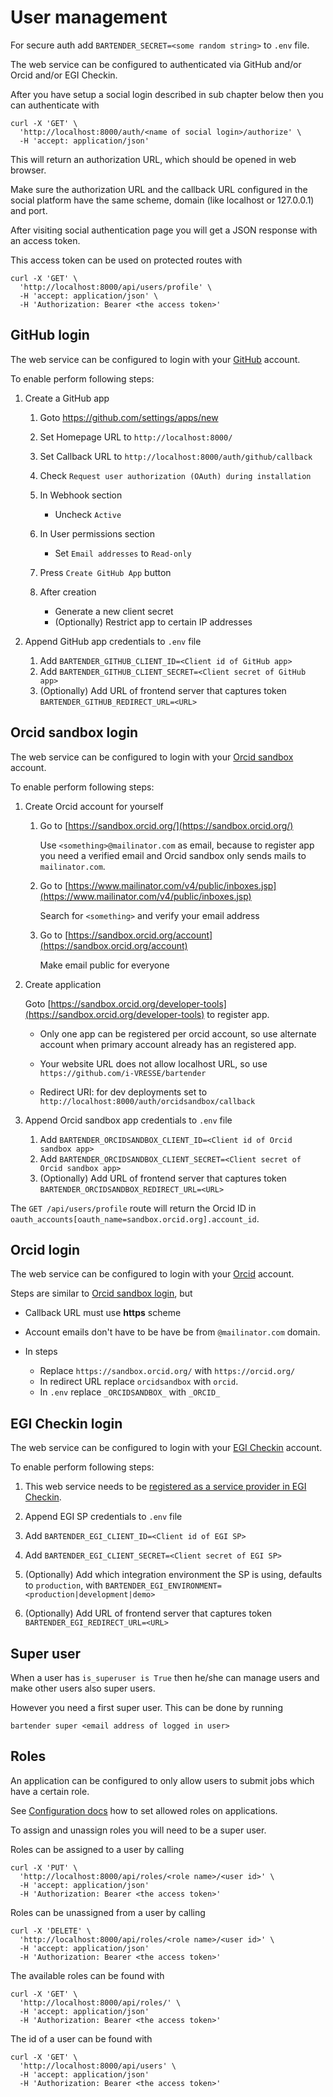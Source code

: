 # User management

For secure auth add `BARTENDER_SECRET=<some random string>` to `.env` file.

The web service can be configured to authenticated via GitHub and/or Orcid and/or EGI Checkin.

After you have setup a social login described in sub chapter below then you can
authenticate with

```text
curl -X 'GET' \
  'http://localhost:8000/auth/<name of social login>/authorize' \
  -H 'accept: application/json'
```

This will return an authorization URL, which should be opened in web browser.

Make sure the authorization URL and the callback URL configured in the social
platform have the same scheme, domain (like localhost or 127.0.0.1) and port.

After visiting social authentication page you will get a JSON response with an
access token.

This access token can be used on protected routes with

```text
curl -X 'GET' \
  'http://localhost:8000/api/users/profile' \
  -H 'accept: application/json' \
  -H 'Authorization: Bearer <the access token>'
```

## GitHub login

The web service can be configured to login with your
[GitHub](https://gibhub.com) account.

To enable perform following steps:

1. Create a GitHub app

   1. Goto <https://github.com/settings/apps/new>
   2. Set Homepage URL to `http://localhost:8000/`
   3. Set Callback URL to `http://localhost:8000/auth/github/callback`
   4. Check `Request user authorization (OAuth) during installation`
   5. In Webhook section

      * Uncheck `Active`

   6. In User permissions section

      * Set `Email addresses` to `Read-only`

   7. Press `Create GitHub App` button
   8. After creation

      * Generate a new client secret
      * (Optionally) Restrict app to certain IP addresses

2. Append GitHub app credentials to `.env` file

   1. Add `BARTENDER_GITHUB_CLIENT_ID=<Client id of GitHub app>`
   2. Add `BARTENDER_GITHUB_CLIENT_SECRET=<Client secret of GitHub app>`
   3. (Optionally) Add URL of frontend server that captures token
      `BARTENDER_GITHUB_REDIRECT_URL=<URL>`

## Orcid sandbox login

The web service can be configured to login with your [Orcid
sandbox](https://sandbox.orcid.org/) account.

To enable perform following steps:

1. Create Orcid account for yourself

   1. Go to [https://sandbox.orcid.org/](https://sandbox.orcid.org/)

      Use `<something>@mailinator.com` as email, because to register app you
      need a verified email and Orcid sandbox only sends mails to
      `mailinator.com`.

   2. Go to
      [https://www.mailinator.com/v4/public/inboxes.jsp](https://www.mailinator.com/v4/public/inboxes.jsp)

      Search for `<something>` and verify your email address

   3. Go to [https://sandbox.orcid.org/account](https://sandbox.orcid.org/account)

      Make email public for everyone

2. Create application

   Goto
   [https://sandbox.orcid.org/developer-tools](https://sandbox.orcid.org/developer-tools)
   to register app.

   * Only one app can be registered per orcid account, so use alternate account
     when primary account already has an registered app.

   * Your website URL does not allow localhost URL, so use
     `https://github.com/i-VRESSE/bartender`

   * Redirect URI: for dev deployments set to
     `http://localhost:8000/auth/orcidsandbox/callback`

3. Append Orcid sandbox app credentials to `.env` file

   1. Add `BARTENDER_ORCIDSANDBOX_CLIENT_ID=<Client id of Orcid sandbox app>`
   2. Add `BARTENDER_ORCIDSANDBOX_CLIENT_SECRET=<Client secret of Orcid sandbox
      app>`
   3. (Optionally) Add URL of frontend server that captures token
      `BARTENDER_ORCIDSANDBOX_REDIRECT_URL=<URL>`

The `GET /api/users/profile` route will return the Orcid ID in
`oauth_accounts[oauth_name=sandbox.orcid.org].account_id`.

## Orcid login

The web service can be configured to login with your [Orcid](https://orcid.org/)
account.

Steps are similar to [Orcid sandbox login](#orcid-sandbox-login), but

* Callback URL must use **https** scheme
* Account emails don't have to be have be from `@mailinator.com` domain.
* In steps

  * Replace `https://sandbox.orcid.org/` with `https://orcid.org/`
  * In redirect URL replace `orcidsandbox` with `orcid`.
  * In `.env` replace `_ORCIDSANDBOX_` with `_ORCID_`

## EGI Checkin login

The web service can be configured to login with your [EGI Checkin](https://aai.egi.eu/)
account.

To enable perform following steps:

1. This web service needs to be [registered as a service provider in EGI Checkin](https://docs.egi.eu/providers/check-in/sp/).
2. Append EGI SP credentials to `.env` file

1. Add `BARTENDER_EGI_CLIENT_ID=<Client id of EGI SP>`
2. Add `BARTENDER_EGI_CLIENT_SECRET=<Client secret of EGI SP>`
3. (Optionally) Add which integration environment the SP is using, defaults to `production`,
     with `BARTENDER_EGI_ENVIRONMENT=<production|development|demo>`
4. (Optionally) Add URL of frontend server that captures token
     `BARTENDER_EGI_REDIRECT_URL=<URL>`

## Super user

When a user has `is_superuser is True` then he/she can manage users and make
other users also super users.

However you need a first super user. This can be done by running

```text
bartender super <email address of logged in user>
```

## Roles

An application can be configured to only allow users to submit jobs which
have a certain role.

See [Configuration docs](configuration.md#applications) how to set allowed
roles on applications.

To assign and unassign roles you will need to be a super user.

Roles can be assigned to a user by calling

```text
curl -X 'PUT' \
  'http://localhost:8000/api/roles/<role name>/<user id>' \
  -H 'accept: application/json'
  -H 'Authorization: Bearer <the access token>'
```

Roles can be unassigned from a user by calling

```text
curl -X 'DELETE' \
  'http://localhost:8000/api/roles/<role name>/<user id>' \
  -H 'accept: application/json'
  -H 'Authorization: Bearer <the access token>'
```

The available roles can be found with

```text
curl -X 'GET' \
  'http://localhost:8000/api/roles/' \
  -H 'accept: application/json'
  -H 'Authorization: Bearer <the access token>'
```

The id of a user can be found with

```text
curl -X 'GET' \
  'http://localhost:8000/api/users' \
  -H 'accept: application/json'
  -H 'Authorization: Bearer <the access token>'
```
